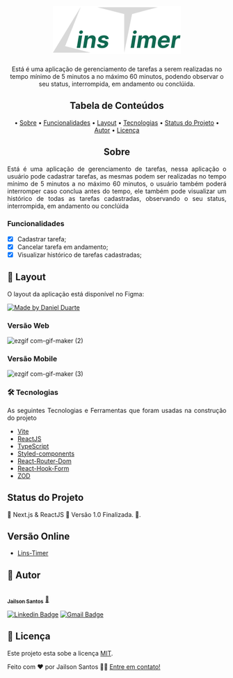 <h1 align="center">
  <img alt="Lins-Timer" title="#Lins-Timer" src="./src/assets/logo-lins-timer.svg" />
</h1>

<p align="center">
  Está é uma aplicação de gerenciamento de tarefas a serem realizadas no tempo mínimo de 5 minutos a no máximo 60 minutos, podendo observar o seu status, interrompida, em andamento ou conclúida.
</p>

<h2 align="center">Tabela de Conteúdos</h2>
<p align="center">
  • <a href="#sobre">Sobre</a>
  • <a href="#funcionalidades">Funcionalidades</a>
  • <a href="#layout">Layout</a>
  • <a href="#tecnologias">Tecnologias</a> 
  • <a href="#status">Status do Projeto</a> 
  • <a href="#autor">Autor</a>
  • <a href="#licenca">Licença</a>
</p>

<h2 align="center" id="sobre">Sobre</h2>
<p align="justify">Está é uma aplicação de gerenciamento de tarefas, nessa aplicação o usuário pode cadastrar tarefas, as mesmas podem ser realizadas no tempo mínimo de 5 minutos a no máximo 60 minutos, o usuário também poderá interromper caso conclua antes do tempo, ele também pode visualizar um histórico de todas as tarefas cadastradas, observando o seu status, interrompida, em andamento ou conclúida</p>

<h3 align="left" id="funcionalidades">Funcionalidades</h3>

- [x] Cadastrar tarefa;
- [x] Cancelar tarefa em andamento;
- [x] Visualizar histórico de tarefas cadastradas;

<h2 align="left" id="layout">🎨 Layout</h2>
<p align="justify">O layout da aplicação está disponível no Figma:</p>
<a href="https://www.figma.com/file/wEhbrFLVJHTLyYRkWpOCdi/Ignite-Timer-(Community)?node-id=0%3A1">
  <img alt="Made by Daniel Duarte" src="https://img.shields.io/badge/Acessar%20Layout-FIGMA-green">
</a>

<h3 align="left" id="layout">Versão Web</h3>

![ezgif com-gif-maker (2)](https://user-images.githubusercontent.com/11697713/180606230-e4f5a962-afe4-41e3-b01a-fc1467755539.gif)

<h3 align="left" id="layout">Versão Mobile</h3>

![ezgif com-gif-maker (3)](https://user-images.githubusercontent.com/11697713/180606339-c8ca12aa-7fbf-4e74-8d6c-1e09de52f088.gif)

<h3 align="left" id="tecnologias">🛠 Tecnologias</h3>
<p align="justify">As seguintes Tecnologias e Ferramentas que foram usadas na construção do projeto</p>

- [Vite](https://vitejs.dev/)
- [ReactJS](https://pt-br.reactjs.org/)
- [TypeScript](https://www.typescriptlang.org/)
- [Styled-components](https://styled-components.com/)
- [React-Router-Dom](https://v5.reactrouter.com/web/guides/quick-start)
- [React-Hook-Form](https://react-hook-form.com/)
- [ZOD](https://zod.dev/)

<h2 align="left" id="status">Status do Projeto</h2>
<p align="left"> 🚧  Next.js & ReactJS 🚀 Versão 1.0 Finalizada.  🚧.</p>

<h2 align="left" id="link-online">Versão Online</h2>

- [Lins-Timer](https://lins-timer.vercel.app/)


<h2 align="left" id="autor">🦸 Autor</h2>
<a href="https://github.com/JailsonSantos">
 <img style="border-radius: 50%;" src="https://avatars.githubusercontent.com/u/11697713?s=96&v=4" width="100px;" alt=""/>
 <br />
 <sub><b>Jailson Santos</b></sub></a> <a href="https://www.linkedin.com/in/jailson-santos-726395104/" title="Jailson Santos">🚀</a>
 <br />

[![Linkedin Badge](https://img.shields.io/badge/-Jailson-blue?style=flat-square&logo=Linkedin&logoColor=white&link=https://www.linkedin.com/in/jailson-santos-726395104/)](https://www.linkedin.com/in/jailson-santos-726395104/) 
[![Gmail Badge](https://img.shields.io/badge/-jailson.ads007@gmail.com-c14438?style=flat-square&logo=Gmail&logoColor=white&link=mailto:jailson.ads007@gmail.com)](mailto:jailson.ads007@gmail.com)


<h2 align="left" id="licenca">📝 Licença</h2>

Este projeto esta sobe a licença [MIT](./LICENSE).

Feito com ❤️ por Jailson Santos 👋🏽 [Entre em contato!](https://www.linkedin.com/in/jailson-santos-726395104/)
